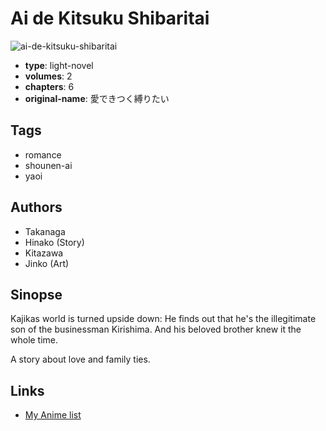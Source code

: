 # Ai de Kitsuku Shibaritai

![ai-de-kitsuku-shibaritai](https://cdn.myanimelist.net/images/manga/3/36938.jpg)

-   **type**: light-novel
-   **volumes**: 2
-   **chapters**: 6
-   **original-name**: 愛できつく縛りたい

## Tags

-   romance
-   shounen-ai
-   yaoi

## Authors

-   Takanaga
-   Hinako (Story)
-   Kitazawa
-   Jinko (Art)

## Sinopse

Kajikas world is turned upside down: He finds out that he's the illegitimate son of the businessman Kirishima. And his beloved brother knew it the whole time.

A story about love and family ties.

## Links

-   [My Anime list](https://myanimelist.net/manga/22802/Ai_de_Kitsuku_Shibaritai)
